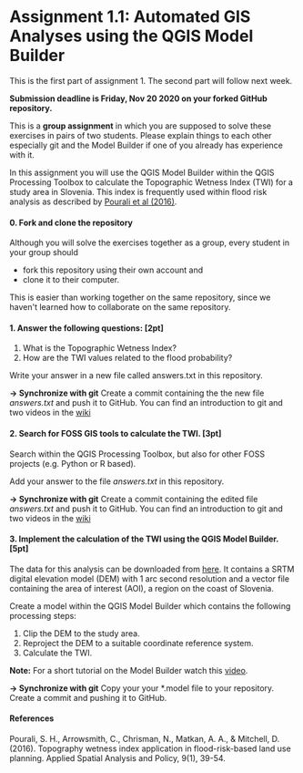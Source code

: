 # Assignment 1.1: Automated GIS Analyses using the QGIS Model Builder

This is the first part of assignment 1. The second part will follow next week. 

**Submission deadline is Friday, Nov 20 2020 on your forked GitHub repository.**

This is a **group assignment** in which you are supposed to solve these exercises in pairs of two students. Please explain things to each other especially git and the Model Builder if one of you already has experience with it. 

In this assignment you will use the QGIS Model Builder within the QGIS Processing Toolbox to calculate the Topographic Wetness Index (TWI) for a study area in Slovenia. This index is frequently used within flood risk analysis as described by [Pourali et al (2016)](https://idp.springer.com/authorize/casa?redirect_uri=https://link.springer.com/content/pdf/10.1007/s12061-014-9130-2.pdf&casa_token=556pHuCiUZQAAAAA:WO37dPPHnd7NObyhuElNhxtywKsM0oq7Z9WX6odYtXlU_oGh7VyPl4_blLJZXa4u8ztt05CSVIkqj_O_ku0). 

#### 0. Fork and clone the repository 
Although you will solve the exercises together as a group, every student in your group should 
* fork this repository using their own account and 
* clone it to their computer.

This is easier than working together on the same repository, since we haven't learned how to collaborate on the same repository. 

#### 1. Answer the following questions: [2pt]
  1. What is the Topographic Wetness Index? 
  2. How are the TWI values related to the flood probability?
  
Write your answer in a new file called answers.txt in this repository. 

**&rarr; Synchronize with git** Create a commit containing the the new file _answers.txt_ and push it to GitHub. You can find an introduction to git and two videos in the [wiki](https://github.com/fossgis2021/home/wiki/git)
  
#### 2. Search for FOSS GIS tools to calculate the TWI. [3pt]
Search within the QGIS Processing Toolbox, but also for other FOSS projects (e.g. Python or R based).

Add your answer to the file _answers.txt_ in this repository. 

**&rarr; Synchronize with git** Create a commit containing the edited file _answers.txt_ and push it to GitHub. You can find an introduction to git and two videos in the [wiki](https://github.com/fossgis2021/home/wiki/git)

#### 3. Implement the calculation of the TWI using the QGIS Model Builder. [5pt]

The data for this analysis can be downloaded from [here](https://heibox.uni-heidelberg.de/f/d0392835aa3b43a7a676/). It contains a SRTM digital elevation model (DEM) with 1 arc second resolution and a vector file containing the area of interest (AOI), a region on the coast of Slovenia.  

Create a model within the QGIS Model Builder which contains the following processing steps:
1. Clip the DEM to the study area. 
2. Reproject the DEM to a suitable coordinate reference system.
2. Calculate the TWI. 

**Note:** For a short tutorial on the Model Builder watch this [video](https://www.youtube.com/watch?v=eZb5VLTc9-o&t=449s).

**&rarr; Synchronize with git** Copy your your \*.model file to your repository. Create a commit and pushing it to GitHub. 


#### References

Pourali, S. H., Arrowsmith, C., Chrisman, N., Matkan, A. A., & Mitchell, D. (2016). Topography wetness index application in flood-risk-based land use planning. Applied Spatial Analysis and Policy, 9(1), 39-54.
